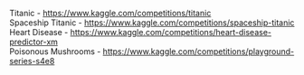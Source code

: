 Titanic - https://www.kaggle.com/competitions/titanic  
Spaceship Titanic - https://www.kaggle.com/competitions/spaceship-titanic  
Heart Disease - https://www.kaggle.com/competitions/heart-disease-predictor-xm  
Poisonous Mushrooms - https://www.kaggle.com/competitions/playground-series-s4e8
